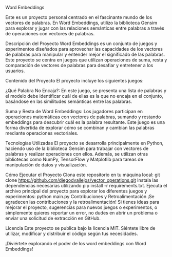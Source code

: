 
Word Embeddings

Este es un proyecto personal centrado en el fascinante mundo de los vectores de palabras. En Word Embeddings, utilizo la biblioteca Gensim para explorar y jugar con las relaciones semánticas entre palabras a través de operaciones con vectores de palabras.

Descripción del Proyecto
Word Embeddings es un conjunto de juegos y experimentos diseñados para aprovechar las capacidades de los vectores de palabras para manipular y entender mejor el significado de las palabras. Este proyecto se centra en juegos que utilizan operaciones de suma, resta y comparación de vectores de palabras para desafiar y entretener a los usuarios.

Contenido del Proyecto
El proyecto incluye los siguientes juegos:

¿Qué Palabra No Encaja?: En este juego, se presenta una lista de palabras y el modelo debe identificar cuál de ellas es la que no encaja en el conjunto, basándose en las similitudes semánticas entre las palabras.

Suma y Resta de Word Embeddings: Los jugadores participan en operaciones matemáticas con vectores de palabras, sumando y restando embeddings para descubrir cuál es la palabra resultante. Este juego es una forma divertida de explorar cómo se combinan y cambian las palabras mediante operaciones vectoriales.

Tecnologías Utilizadas
El proyecto se desarrolla principalmente en Python, haciendo uso de la biblioteca Gensim para trabajar con vectores de palabras y realizar operaciones con ellos. Además, se utilizan otras bibliotecas como NumPy, TensorFlow y Matplotlib para tareas de manipulación de datos y visualización.

Cómo Ejecutar el Proyecto
Clona este repositorio en tu máquina local: git clone https://github.com/diegodvallejos/vector_operations.git
Instala las dependencias necesarias utilizando pip install -r requirements.txt.
Ejecuta el archivo principal del proyecto para explorar los diferentes juegos y experimentos: python main.py
Contribuciones y Retroalimentación
¡Se agradecen las contribuciones y la retroalimentación! Si tienes ideas para mejorar el proyecto, sugerencias para nuevos juegos o experimentos, o simplemente quieres reportar un error, no dudes en abrir un problema o enviar una solicitud de extracción en GitHub.

Licencia
Este proyecto se publica bajo la licencia MIT. Siéntete libre de utilizar, modificar y distribuir el código según tus necesidades.

¡Diviértete explorando el poder de los word embeddings con Word Embeddings!

